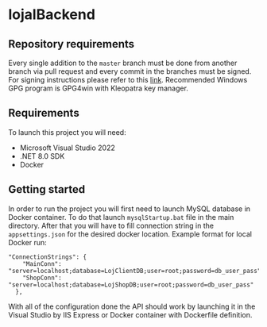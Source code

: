 # lojalBackend

## Repository requirements
Every single addition to the `master` branch must be done from another branch via pull request and every commit in the branches must be signed.
For signing instructions please refer to this [link](https://docs.github.com/en/authentication/managing-commit-signature-verification/generating-a-new-gpg-key).
Recommended Windows GPG program is GPG4win with Kleopatra key manager.

## Requirements
To launch this project you will need:
- Microsoft Visual Studio 2022
- .NET 8.0 SDK
- Docker

## Getting started
In order to run the project you will first need to launch MySQL database in Docker container.
To do that launch `mysqlStartup.bat` file in the main directory.
After that you will have to fill connection string in the `appsettings.json` for the desired docker location.
Example format for local Docker run:
```
"ConnectionStrings": {
    "MainConn": "server=localhost;database=LojClientDB;user=root;password=db_user_pass",
    "ShopConn": "server=localhost;database=LojShopDB;user=root;password=db_user_pass"
  },
```
With all of the configuration done the API should work by launching it in the Visual Studio by IIS Express or Docker container with Dockerfile definition.
